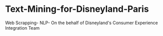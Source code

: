 # Text-Mining-for-Disneyland-Paris
 Web Scrapping- NLP- On the behalf of Disneyland's Consumer Experience Integration Team
